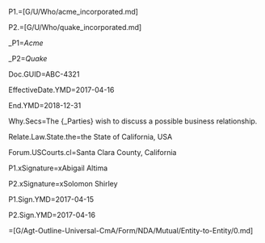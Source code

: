 P1.=[G/U/Who/acme_incorporated.md]

P2.=[G/U/Who/quake_incorporated.md]

_P1=<i>Acme</i>

_P2=<i>Quake</i>


Doc.GUID=ABC-4321

EffectiveDate.YMD=2017-04-16

End.YMD=2018-12-31

Why.Secs=The {_Parties} wish to discuss a possible business relationship.

Relate.Law.State.the=the State of California, USA

Forum.USCourts.cl=Santa Clara County, California

P1.xSignature=xAbigail Altima

P2.xSignature=xSolomon Shirley

P1.Sign.YMD=2017-04-15

P2.Sign.YMD=2017-04-16

=[G/Agt-Outline-Universal-CmA/Form/NDA/Mutual/Entity-to-Entity/0.md]
